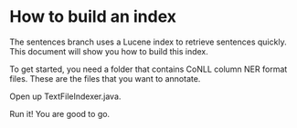 # How to build an index

The sentences branch uses a Lucene index to retrieve sentences quickly. This document will show you how to
build this index.

To get started, you need a folder that contains CoNLL column NER format files. These are the files that you
 want to annotate.

Open up TextFileIndexer.java.

Run it! You are good to go.